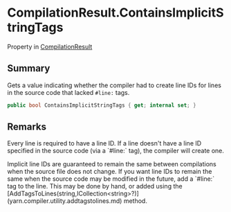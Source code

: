 # CompilationResult.ContainsImplicitStringTags

Property in [CompilationResult](/docs/api/csharp/yarn.compiler.compilationresult.md)

## Summary


Gets a value indicating whether the compiler had to create line IDs
for lines in the source code that lacked  `#line:`  tags.


```csharp
public bool ContainsImplicitStringTags { get; internal set; }
```

## Remarks

<p>
Every line is required to have a line ID. If a line doesn't have a
line ID specified in the source code (via a `#line:` tag), the
compiler will create one.
</p> <p>
Implicit line IDs are guaranteed to remain the same between
compilations when the source file does not change. If you want line
IDs to remain the same when the source code may be modified in the
future, add a `#line:` tag to the line. This may be done by
hand, or added using the [AddTagsToLines(string,ICollection&lt;string&gt;?)](yarn.compiler.utility.addtagstolines.md) method.
</p>

